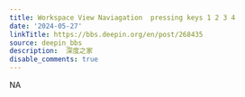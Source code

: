 ```yaml
---
title: Workspace View Naviagation  pressing keys 1 2 3 4 
date: '2024-05-27'
linkTitle: https://bbs.deepin.org/en/post/268435
source: deepin_bbs
description:  深度之家 
disable_comments: true
---
```

NA
